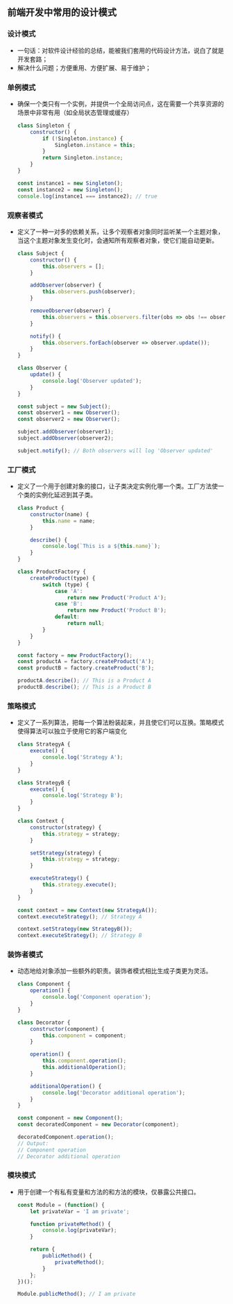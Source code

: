## 前端开发中常用的设计模式

### 设计模式

* 一句话：对软件设计经验的总结，能被我们套用的代码设计方法，说白了就是开发套路；
* 解决什么问题；方便重用、方便扩展、易于维护；

### 单例模式

* 确保一个类只有一个实例，并提供一个全局访问点，这在需要一个共享资源的场景中非常有用（如全局状态管理或缓存）

  ``` javascript
  class Singleton {
      constructor() {
          if (!Singleton.instance) {
              Singleton.instance = this;
          }
          return Singleton.instance;
      }
  }
  
  const instance1 = new Singleton();
  const instance2 = new Singleton();
  console.log(instance1 === instance2); // true
  ```

### 观察者模式

* 定义了一种一对多的依赖关系，让多个观察者对象同时监听某一个主题对象，当这个主题对象发生变化时，会通知所有观察者对象，使它们能自动更新。

  ``` javascript
  class Subject {
      constructor() {
          this.observers = [];
      }
  
      addObserver(observer) {
          this.observers.push(observer);
      }
  
      removeObserver(observer) {
          this.observers = this.observers.filter(obs => obs !== observer);
      }
  
      notify() {
          this.observers.forEach(observer => observer.update());
      }
  }
  
  class Observer {
      update() {
          console.log('Observer updated');
      }
  }
  
  const subject = new Subject();
  const observer1 = new Observer();
  const observer2 = new Observer();
  
  subject.addObserver(observer1);
  subject.addObserver(observer2);
  
  subject.notify(); // Both observers will log 'Observer updated'
  ```

### 工厂模式

* 定义了一个用于创建对象的接口，让子类决定实例化哪一个类。工厂方法使一个类的实例化延迟到其子类。

  ``` javascript
  class Product {
      constructor(name) {
          this.name = name;
      }
  
      describe() {
          console.log(`This is a ${this.name}`);
      }
  }
  
  class ProductFactory {
      createProduct(type) {
          switch (type) {
              case 'A':
                  return new Product('Product A');
              case 'B':
                  return new Product('Product B');
              default:
                  return null;
          }
      }
  }
  
  const factory = new ProductFactory();
  const productA = factory.createProduct('A');
  const productB = factory.createProduct('B');
  
  productA.describe(); // This is a Product A
  productB.describe(); // This is a Product B
  ```

### 策略模式

* 定义了一系列算法，把每一个算法粉装起来，并且使它们可以互换。策略模式使得算法可以独立于使用它的客户端变化

  ``` javascript
  class StrategyA {
      execute() {
          console.log('Strategy A');
      }
  }
  
  class StrategyB {
      execute() {
          console.log('Strategy B');
      }
  }
  
  class Context {
      constructor(strategy) {
          this.strategy = strategy;
      }
  
      setStrategy(strategy) {
          this.strategy = strategy;
      }
  
      executeStrategy() {
          this.strategy.execute();
      }
  }
  
  const context = new Context(new StrategyA());
  context.executeStrategy(); // Strategy A
  
  context.setStrategy(new StrategyB());
  context.executeStrategy(); // Strategy B
  ```

### 装饰者模式

* 动态地给对象添加一些额外的职责。装饰者模式相比生成子类更为灵活。

  ``` javascript
  class Component {
      operation() {
          console.log('Component operation');
      }
  }
  
  class Decorator {
      constructor(component) {
          this.component = component;
      }
  
      operation() {
          this.component.operation();
          this.additionalOperation();
      }
  
      additionalOperation() {
          console.log('Decorator additional operation');
      }
  }
  
  const component = new Component();
  const decoratedComponent = new Decorator(component);
  
  decoratedComponent.operation();
  // Output:
  // Component operation
  // Decorator additional operation
  ```

### 模块模式

* 用于创建一个有私有变量和方法的和方法的模块，仅暴露公共接口。

  ``` javascript
  const Module = (function() {
      let privateVar = 'I am private';
  
      function privateMethod() {
          console.log(privateVar);
      }
  
      return {
          publicMethod() {
              privateMethod();
          }
      };
  })();
  
  Module.publicMethod(); // I am private
  ```